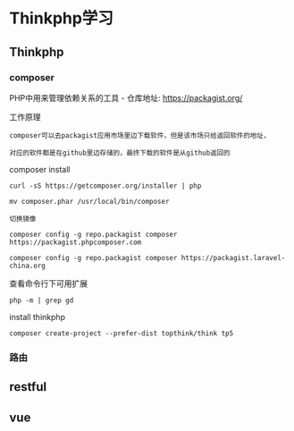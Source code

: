 # Thinkphp学习

## Thinkphp

### composer

PHP中用来管理依赖关系的工具 - 仓库地址: https://packagist.org/

工作原理

    composer可以去packagist应用市场里边下载软件，但是该市场只给返回软件的地址，

    对应的软件都是在github里边存储的，最终下载的软件是从github返回的

composer install

	curl -sS https://getcomposer.org/installer | php

    mv composer.phar /usr/local/bin/composer
    
    切换镜像
    
    composer config -g repo.packagist composer https://packagist.phpcomposer.com
    
    composer config -g repo.packagist composer https://packagist.laravel-china.org

查看命令行下可用扩展

	php -m | grep gd
	
install thinkphp

	composer create-project --prefer-dist topthink/think tp5

### 路由

## restful

## vue
